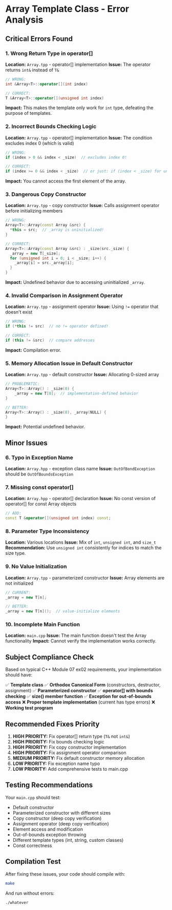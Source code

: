 # Array Template Class - Error Analysis

## Critical Errors Found

### 1. **Wrong Return Type in operator[]**

**Location:** `Array.tpp` - operator[] implementation
**Issue:** The operator returns `int&` instead of `T&`

```cpp
// WRONG:
int &Array<T>::operator[](int index)

// CORRECT:
T &Array<T>::operator[](unsigned int index)
```

**Impact:** This makes the template only work for `int` type, defeating the purpose of templates.

### 2. **Incorrect Bounds Checking Logic**

**Location:** `Array.tpp` - operator[] implementation
**Issue:** The condition excludes index 0 (which is valid)

```cpp
// WRONG:
if (index > 0 && index < _size)  // excludes index 0!

// CORRECT:
if (index >= 0 && index < _size)  // or just: if (index < _size) for unsigned
```

**Impact:** You cannot access the first element of the array.

### 3. **Dangerous Copy Constructor**

**Location:** `Array.tpp` - copy constructor
**Issue:** Calls assignment operator before initializing members

```cpp
// WRONG:
Array<T>::Array(const Array &src) {
  *this = src;  // _array is uninitialized!
}

// CORRECT:
Array<T>::Array(const Array &src) : _size(src._size) {
  _array = new T[_size];
  for (unsigned int i = 0; i < _size; i++) {
    _array[i] = src._array[i];
  }
}
```

**Impact:** Undefined behavior due to accessing uninitialized `_array`.

### 4. **Invalid Comparison in Assignment Operator**

**Location:** `Array.tpp` - assignment operator
**Issue:** Using `!=` operator that doesn't exist

```cpp
// WRONG:
if (*this != src)  // no != operator defined!

// CORRECT:
if (this != &src)  // compare addresses
```

**Impact:** Compilation error.

### 5. **Memory Allocation Issue in Default Constructor**

**Location:** `Array.tpp` - default constructor
**Issue:** Allocating 0-sized array

```cpp
// PROBLEMATIC:
Array<T>::Array() : _size(0) {
    _array = new T[0];  // implementation-defined behavior
}

// BETTER:
Array<T>::Array() : _size(0), _array(NULL) {
}
```

**Impact:** Potential undefined behavior.

## Minor Issues

### 6. **Typo in Exception Name**

**Location:** `Array.hpp` - exception class name
**Issue:** `OutOfBondException` should be `OutOfBoundsException`

### 7. **Missing const operator[]**

**Location:** `Array.hpp` - operator[] declaration
**Issue:** No const version of operator[] for const Array objects

```cpp
// ADD:
const T &operator[](unsigned int index) const;
```

### 8. **Parameter Type Inconsistency**

**Location:** Various locations
**Issue:** Mix of `int`, `unsigned int`, and `size_t`
**Recommendation:** Use `unsigned int` consistently for indices to match the size type.

### 9. **No Value Initialization**

**Location:** `Array.tpp` - parameterized constructor
**Issue:** Array elements are not initialized

```cpp
// CURRENT:
_array = new T[n];

// BETTER:
_array = new T[n]();  // value-initialize elements
```

### 10. **Incomplete Main Function**

**Location:** `main.cpp`
**Issue:** The main function doesn't test the Array functionality
**Impact:** Cannot verify the implementation works correctly.

## Subject Compliance Check

Based on typical C++ Module 07 ex02 requirements, your implementation should have:

✅ **Template class**
✅ **Orthodox Canonical Form** (constructors, destructor, assignment)
✅ **Parameterized constructor**
✅ **operator[] with bounds checking**
✅ **size() member function**
✅ **Exception for out-of-bounds access**
❌ **Proper template implementation** (current has type errors)
❌ **Working test program**

## Recommended Fixes Priority

1. **HIGH PRIORITY:** Fix operator[] return type (`T&` not `int&`)
2. **HIGH PRIORITY:** Fix bounds checking logic
3. **HIGH PRIORITY:** Fix copy constructor implementation
4. **HIGH PRIORITY:** Fix assignment operator comparison
5. **MEDIUM PRIORITY:** Fix default constructor memory allocation
6. **LOW PRIORITY:** Fix exception name typo
7. **LOW PRIORITY:** Add comprehensive tests to main.cpp

## Testing Recommendations

Your `main.cpp` should test:

- Default constructor
- Parameterized constructor with different sizes
- Copy constructor (deep copy verification)
- Assignment operator (deep copy verification)
- Element access and modification
- Out-of-bounds exception throwing
- Different template types (int, string, custom classes)
- Const correctness

## Compilation Test

After fixing these issues, your code should compile with:

```bash
make
```

And run without errors:

```bash
./whatever
```
